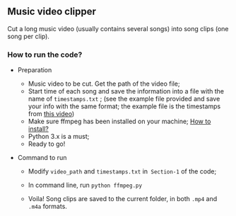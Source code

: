 ## Music video clipper

Cut a long music video (usually contains several songs) into song clips (one song per clip).

### How to run the code?

- Preparation
  - Music video to be cut. Get the path of the video file;
  - Start time of each song and save the information into a file with the name of `timestamps.txt` ; (see the example file provided and save your info with the same format; the example file is the timestamps from [this video](https://www.youtube.com/watch?v=TL8EsYDpnwQ&t=3559s&ab_channel=SshinsMusicCorner))
  - Make sure ffmpeg has been installed on your machine; [How to install?](https://www.ffmpeg.org/) 
  - Python 3.x is a must;
  - Ready to go!

- Command to run

  - Modify `video_path` and `timestamps.txt` in` Section-1` of the code;
  - In command line, run `python ffmpeg.py`

  - Voila! Song clips are saved to the current folder, in both `.mp4` and `.m4a` formats.

